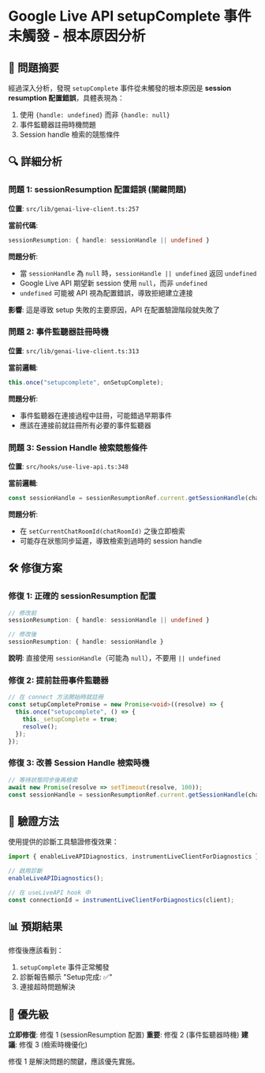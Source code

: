 # Google Live API setupComplete 事件未觸發 - 根本原因分析

## 🎯 **問題摘要**

經過深入分析，發現 `setupComplete` 事件從未觸發的根本原因是 **session resumption 配置錯誤**，具體表現為：

1. 使用 `{handle: undefined}` 而非 `{handle: null}`
2. 事件監聽器註冊時機問題
3. Session handle 檢索的競態條件

## 🔍 **詳細分析**

### 問題 1: sessionResumption 配置錯誤 (關鍵問題)

**位置**: `src/lib/genai-live-client.ts:257`

**當前代碼**:
```typescript
sessionResumption: { handle: sessionHandle || undefined }
```

**問題分析**:
- 當 `sessionHandle` 為 `null` 時，`sessionHandle || undefined` 返回 `undefined`
- Google Live API 期望新 session 使用 `null`，而非 `undefined`
- `undefined` 可能被 API 視為配置錯誤，導致拒絕建立連接

**影響**: 這是導致 setup 失敗的主要原因，API 在配置驗證階段就失敗了

### 問題 2: 事件監聽器註冊時機

**位置**: `src/lib/genai-live-client.ts:313`

**當前邏輯**:
```typescript
this.once("setupcomplete", onSetupComplete);
```

**問題分析**:
- 事件監聽器在連接過程中註冊，可能錯過早期事件
- 應該在連接前就註冊所有必要的事件監聽器

### 問題 3: Session Handle 檢索競態條件

**位置**: `src/hooks/use-live-api.ts:348`

**當前邏輯**:
```typescript
const sessionHandle = sessionResumptionRef.current.getSessionHandle(chatRoomId);
```

**問題分析**:
- 在 `setCurrentChatRoomId(chatRoomId)` 之後立即檢索
- 可能存在狀態同步延遲，導致檢索到過時的 session handle

## 🛠️ **修復方案**

### 修復 1: 正確的 sessionResumption 配置

```typescript
// 修改前
sessionResumption: { handle: sessionHandle || undefined }

// 修改後
sessionResumption: { handle: sessionHandle }
```

**說明**: 直接使用 `sessionHandle`（可能為 `null`），不要用 `|| undefined`

### 修復 2: 提前註冊事件監聽器

```typescript
// 在 connect 方法開始時就註冊
const setupCompletePromise = new Promise<void>((resolve) => {
  this.once("setupcomplete", () => {
    this._setupComplete = true;
    resolve();
  });
});
```

### 修復 3: 改善 Session Handle 檢索時機

```typescript
// 等待狀態同步後再檢索
await new Promise(resolve => setTimeout(resolve, 100));
const sessionHandle = sessionResumptionRef.current.getSessionHandle(chatRoomId);
```

## 🔧 **驗證方法**

使用提供的診斷工具驗證修復效果：

```typescript
import { enableLiveAPIDiagnostics, instrumentLiveClientForDiagnostics } from './utils/live-api-diagnostics';

// 啟用診斷
enableLiveAPIDiagnostics();

// 在 useLiveAPI hook 中
const connectionId = instrumentLiveClientForDiagnostics(client);
```

## 📊 **預期結果**

修復後應該看到：
1. `setupComplete` 事件正常觸發
2. 診斷報告顯示 "Setup完成: ✅"
3. 連接超時問題解決

## 🎯 **優先級**

**立即修復**: 修復 1 (sessionResumption 配置)
**重要**: 修復 2 (事件監聽器時機)
**建議**: 修復 3 (檢索時機優化)

修復 1 是解決問題的關鍵，應該優先實施。
